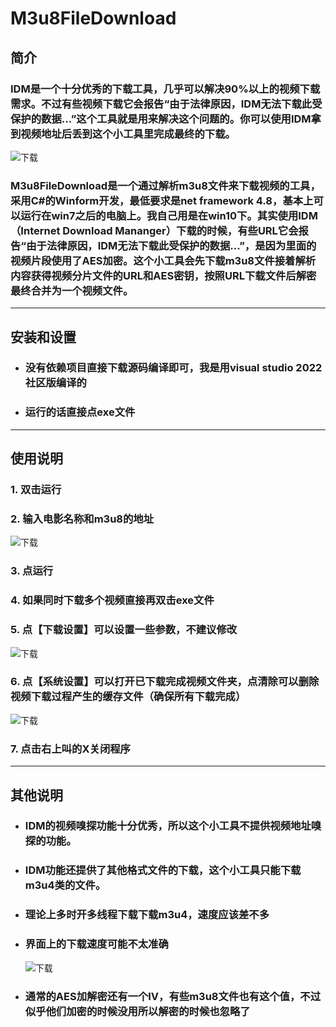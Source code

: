 # M3u8FileDownload
## 简介 
   ### IDM是一个十分优秀的下载工具，几乎可以解决90%以上的视频下载需求。不过有些视频下载它会报告“由于法律原因，IDM无法下载此受保护的数据...”这个工具就是用来解决这个问题的。你可以使用IDM拿到视频地址后丢到这个小工具里完成最终的下载。
   ![](http://gfrjxz.com/images/m3u8/7.png "下载")
   ### M3u8FileDownload是一个通过解析m3u8文件来下载视频的工具，采用C#的Winform开发，最低要求是net framework 4.8，基本上可以运行在win7之后的电脑上。我自己用是在win10下。其实使用IDM（Internet Download Mananger）下载的时候，有些URL它会报告“由于法律原因，IDM无法下载此受保护的数据...”，是因为里面的视频片段使用了AES加密。这个小工具会先下载m3u8文件接着解析内容获得视频分片文件的URL和AES密钥，按照URL下载文件后解密最终合并为一个视频文件。   
***
## 安装和设置 
+ ### 没有依赖项目直接下载源码编译即可，我是用visual studio 2022 社区版编译的
+ ### 运行的话直接点exe文件   
***


## 使用说明 
### 1. 双击运行 
### 2. 输入电影名称和m3u8的地址
![](http://gfrjxz.com/images/m3u8/1.png "下载")
### 3. 点运行
### 4. 如果同时下载多个视频直接再双击exe文件
### 5. 点【下载设置】可以设置一些参数，不建议修改
![](http://gfrjxz.com/images/m3u8/6.png "下载")
### 6. 点【系统设置】可以打开已下载完成视频文件夹，点清除可以删除视频下载过程产生的缓存文件（确保所有下载完成）
![](http://gfrjxz.com/images/m3u8/8.png "下载")
### 7. 点击右上叫的X关闭程序
***
## 其他说明
+ ### IDM的视频嗅探功能十分优秀，所以这个小工具不提供视频地址嗅探的功能。
+ ### IDM功能还提供了其他格式文件的下载，这个小工具只能下载m3u4类的文件。
+ ### 理论上多时开多线程下载下载m3u4，速度应该差不多 
+ ### 界面上的下载速度可能不太准确
  ![](http://gfrjxz.com/images/m3u8/3.png "下载")
+ ### 通常的AES加解密还有一个IV，有些m3u8文件也有这个值，不过似乎他们加密的时候没用所以解密的时候也忽略了
